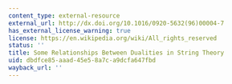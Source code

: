 ```yaml
---
content_type: external-resource
external_url: http://dx.doi.org/10.1016/0920-5632(96)00004-7
has_external_license_warning: true
license: https://en.wikipedia.org/wiki/All_rights_reserved
status: ''
title: Some Relationships Between Dualities in String Theory
uid: dbdfce85-aaad-45e5-8a7c-a9dcfa647fbd
wayback_url: ''
---
```

